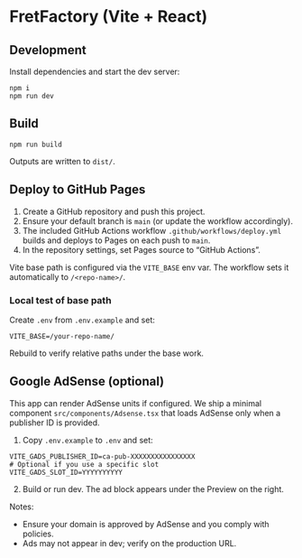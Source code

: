 # FretFactory (Vite + React)

## Development

Install dependencies and start the dev server:

```
npm i
npm run dev
```

## Build

```
npm run build
```

Outputs are written to `dist/`.

## Deploy to GitHub Pages

1. Create a GitHub repository and push this project.
2. Ensure your default branch is `main` (or update the workflow accordingly).
3. The included GitHub Actions workflow `.github/workflows/deploy.yml` builds and deploys to Pages on each push to `main`.
4. In the repository settings, set Pages source to “GitHub Actions”.

Vite base path is configured via the `VITE_BASE` env var. The workflow sets it automatically to `/<repo-name>/`.

### Local test of base path

Create `.env` from `.env.example` and set:

```
VITE_BASE=/your-repo-name/
```

Rebuild to verify relative paths under the base work.

## Google AdSense (optional)

This app can render AdSense units if configured. We ship a minimal component `src/components/Adsense.tsx` that loads AdSense only when a publisher ID is provided.

1. Copy `.env.example` to `.env` and set:

```
VITE_GADS_PUBLISHER_ID=ca-pub-XXXXXXXXXXXXXXXX
# Optional if you use a specific slot
VITE_GADS_SLOT_ID=YYYYYYYYYY
```

2. Build or run dev. The ad block appears under the Preview on the right.

Notes:
- Ensure your domain is approved by AdSense and you comply with policies.
- Ads may not appear in dev; verify on the production URL.
